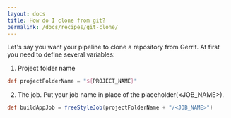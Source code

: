 ```yaml
---
layout: docs
title: How do I clone from git?
permalink: /docs/recipes/git-clone/
---
```


Let's say you want your pipeline to clone a repository from Gerrit.
At first you need to define several variables:
1. Project folder name
```groovy
def projectFolderName = "${PROJECT_NAME}"
```
2. The job.
Put your job name in place of the placeholder(<JOB_NAME>).
```groovy
def buildAppJob = freeStyleJob(projectFolderName + "/<JOB_NAME>")
```

